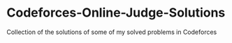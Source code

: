 # Codeforces-Online-Judge-Solutions
Collection of the solutions of some of my solved problems in Codeforces
